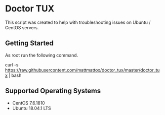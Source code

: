# Doctor TUX

This script was created to help with troubleshooting issues on Ubuntu / CentOS servers.

## Getting Started

As root run the following command.

curl -s https://raw.githubusercontent.com/mattmattox/doctor_tux/master/doctor_tux | bash

## Supported Operating Systems
+ CentOS 7.6.1810
+ Ubuntu 18.04.1 LTS
